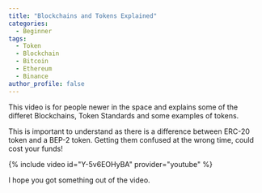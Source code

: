 ```yaml
---
title: "Blockchains and Tokens Explained"
categories:
  - Beginner
tags:
  - Token
  - Blockchain
  - Bitcoin
  - Ethereum
  - Binance
author_profile: false
---
```


This video is for people newer in the space and explains some of the differet Blockchains, Token Standards and some examples of tokens. 

This is important to understand as there is a difference between ERC-20 token and a BEP-2 token. Getting them confused at the wrong time, could cost your funds!

{% include video id="Y-5v6EOHyBA" provider="youtube" %} 

I hope you got something out of the video.